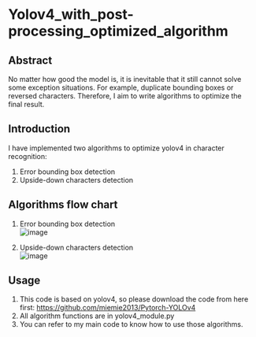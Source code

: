 # Yolov4_with_post-processing_optimized_algorithm

## Abstract
No matter how good the model is, it is inevitable that it still cannot solve some exception situations. For example, duplicate bounding boxes or reversed characters.
Therefore, I aim to write algorithms to optimize the final result.

## Introduction
I have implemented two algorithms to optimize yolov4 in character recognition:
1. Error bounding box detection
2. Upside-down characters detection

## Algorithms flow chart
1. Error bounding box detection
<br>![image](https://user-images.githubusercontent.com/56544982/143669533-6ad3ec75-0dc5-4169-8611-a6282046d658.png)

2. Upside-down characters detection
<br>![image](https://user-images.githubusercontent.com/56544982/143669545-e44f7c3e-2766-425a-ba11-9f8fbafbb44e.png)



## Usage
1. This code is based on yolov4, so please download the code from here first: https://github.com/miemie2013/Pytorch-YOLOv4
2. All algorithm functions are in yolov4_module.py
3. You can refer to my main code to know how to use those algorithms.


